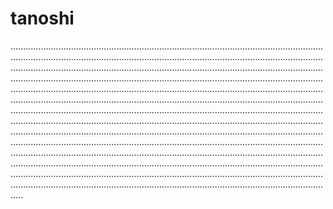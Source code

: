 # tanoshi

.............................................................................................................................................................................................................................................................................................................................................................................................................................................................................................................................................................................................................................................................................................................................................................................................................................................................................................................................................................................................................................................................................................................................................................................................................................................................................................................................................................................................................................................................................................................................................................................................................................................................................................................................................................................................................